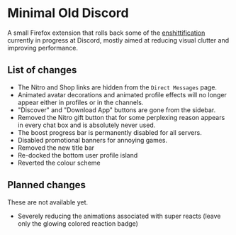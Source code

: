 # Minimal Old Discord

A small Firefox extension that rolls back some of the
[enshittification](https://doctorow.medium.com/social-quitting-1ce85b67b456) currently in progress
at Discord, mostly aimed at reducing visual clutter and improving performance.

## List of changes

- The Nitro and Shop links are hidden from the `Direct Messages` page.
- Animated avatar decorations and animated profile effects will no longer appear either in profiles
  or in the channels.
- "Discover" and "Download App" buttons are gone from the sidebar.
- Removed the Nitro gift button that for some perplexing reason appears in every chat box and is
  absolutely never used.
- The boost progress bar is permanently disabled for all servers.
- Disabled promotional banners for annoying games.
- Removed the new title bar
- Re-docked the bottom user profile island
- Reverted the colour scheme

## Planned changes

These are not available yet.

- Severely reducing the animations associated with super reacts (leave only the glowing colored
  reaction badge)

